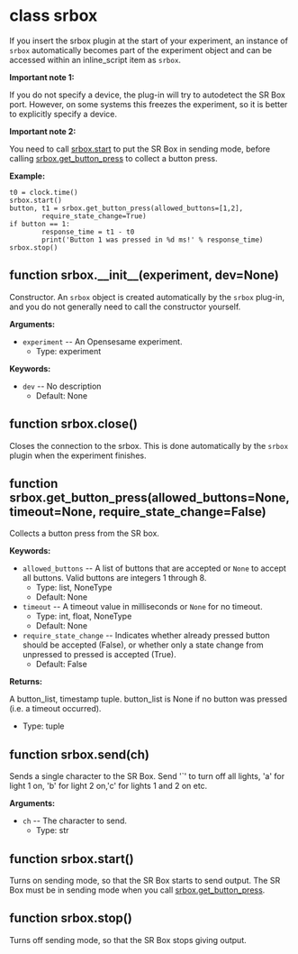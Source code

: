 <div class="ClassDoc YAMLDoc" id="srbox" markdown="1">

# class __srbox__

If you insert the srbox plugin at the start of your experiment, an
instance of `srbox` automatically becomes part of the experiment
object and can be accessed within an inline_script item as `srbox`.

__Important note 1:__

If you do not specify a device, the plug-in will try to autodetect the
SR Box port. However, on some systems this freezes the experiment, so
it is better to explicitly specify a device.

__Important note 2:__

You need to call [srbox.start] to put the SR Box in sending mode,
before calling [srbox.get_button_press] to collect a button press.

__Example:__

~~~ .python
t0 = clock.time()
srbox.start()
button, t1 = srbox.get_button_press(allowed_buttons=[1,2],
        require_state_change=True)
if button == 1:
        response_time = t1 - t0
        print('Button 1 was pressed in %d ms!' % response_time)
srbox.stop()
~~~

<div class="FunctionDoc YAMLDoc" id="srbox-__init__" markdown="1">

## function __srbox\.\_\_init\_\___\(experiment, dev=None\)

Constructor. An `srbox` object is created automatically by the `srbox` plug-in, and you do not generally need to call the constructor yourself.

__Arguments:__

- `experiment` -- An Opensesame experiment.
	- Type: experiment

__Keywords:__

- `dev` -- No description
	- Default: None

</div>

[srbox.__init__]: #srbox-__init__
[__init__]: #srbox-__init__

<div class="FunctionDoc YAMLDoc" id="srbox-close" markdown="1">

## function __srbox\.close__\(\)

Closes the connection to the srbox. This is done automatically by the `srbox` plugin when the experiment finishes.

</div>

[srbox.close]: #srbox-close
[close]: #srbox-close

<div class="FunctionDoc YAMLDoc" id="srbox-get_button_press" markdown="1">

## function __srbox\.get\_button\_press__\(allowed\_buttons=None, timeout=None, require\_state\_change=False\)

Collects a button press from the SR box.

__Keywords:__

- `allowed_buttons` -- A list of buttons that are accepted or `None` to accept all buttons. Valid buttons are integers 1 through 8.
	- Type: list, NoneType
	- Default: None
- `timeout` -- A timeout value in milliseconds or `None` for no timeout.
	- Type: int, float, NoneType
	- Default: None
- `require_state_change` -- Indicates whether already pressed button should be accepted (False), or whether only a state change from unpressed to pressed is accepted (True).
	- Default: False

__Returns:__

A button_list, timestamp tuple. button_list is None if no button was pressed (i.e. a timeout occurred).

- Type: tuple

</div>

[srbox.get_button_press]: #srbox-get_button_press
[get_button_press]: #srbox-get_button_press

<div class="FunctionDoc YAMLDoc" id="srbox-send" markdown="1">

## function __srbox\.send__\(ch\)

Sends a single character to the SR Box. Send '`' to turn off all lights, 'a' for light 1 on, 'b' for light 2 on,'c' for lights 1 and 2 on etc.

__Arguments:__

- `ch` -- The character to send.
	- Type: str

</div>

[srbox.send]: #srbox-send
[send]: #srbox-send

<div class="FunctionDoc YAMLDoc" id="srbox-start" markdown="1">

## function __srbox\.start__\(\)

Turns on sending mode, so that the SR Box starts to send output. The SR Box must be in sending mode when you call [srbox.get_button_press].

</div>

[srbox.start]: #srbox-start
[start]: #srbox-start

<div class="FunctionDoc YAMLDoc" id="srbox-stop" markdown="1">

## function __srbox\.stop__\(\)

Turns off sending mode, so that the SR Box stops giving output.

</div>

[srbox.stop]: #srbox-stop
[stop]: #srbox-stop

</div>

[srbox]: #srbox


